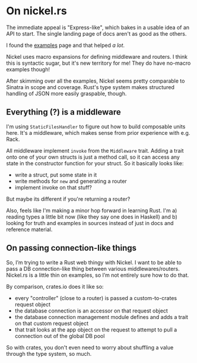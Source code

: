 # On nickel.rs

The immediate appeal is "Express-like", which bakes in a usable idea of an API to start. The single landing page of docs aren't as good as the others. 

I found the [examples](https://github.com/nickel-org/nickel.rs/blob/master/examples) page and that helped _a lot_.

Nickel uses macro expansions for defining middleware and routers. I think this is syntactic sugar, but it's new territory for me! They do have no-macro examples though!

After skimming over all the examples, Nickel seems pretty comparable to Sinatra in scope and coverage. Rust's type system makes structured handling of JSON more easily graspable, though.

## Everything (?) is a middleware

I'm using `StaticFilesHandler` to figure out how to build composable units here. It's a middleware, which makes sense from prior experience with e.g. Rack. 

All middleware implement `invoke` from the `Middleware` trait. Adding a trait onto one of your own structs is just a method call, so it can access any state in the constructor function for your struct. So it basically looks like:

- write a struct, put some state in it
- write methods for `new` and generating a router
- implement invoke on that stuff?

But maybe its different if you're returning a router?

Also, feels like I'm making a minor hop forward in learning Rust. I'm a) reading types a little bit now (like they say one does in Haskell) and b) looking for truth and examples in sources instead of just in docs and reference material.

## On passing connection-like things

So, I’m trying to write a Rust web thingy with Nickel. I want to be able to pass a DB connection-like thing between various middlewares/routers. Nickel.rs is a little thin on examples, so I’m not entirely sure how to do that.

By comparison, crates.io does it like so:

- every "controller" (close to a router) is passed a custom-to-crates request object
- the database connection is an accessor on that request object
- the database connection management module defines and adds a trait on that custom request object
- that trait looks at the app object on the request to attempt to pull a connection out of the global DB pool

So with crates, you don't even need to worry about shuffling a value through the type system, so much.
